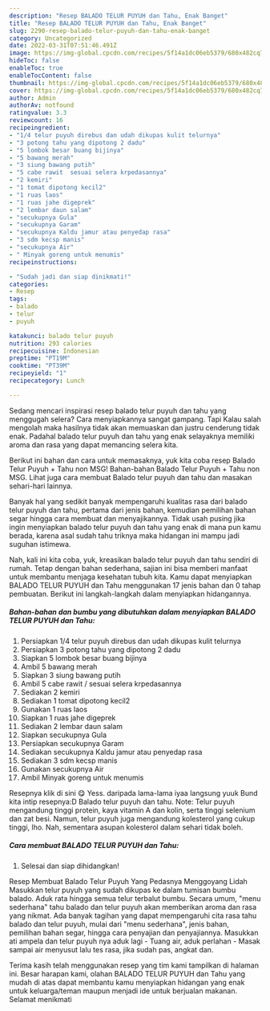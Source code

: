 ```yaml
---
description: "Resep BALADO TELUR PUYUH dan Tahu, Enak Banget"
title: "Resep BALADO TELUR PUYUH dan Tahu, Enak Banget"
slug: 2290-resep-balado-telur-puyuh-dan-tahu-enak-banget
category: Uncategorized
date: 2022-03-31T07:51:46.491Z
image: https://img-global.cpcdn.com/recipes/5f14a1dc06eb5379/680x482cq70/balado-telur-puyuh-dan-tahu-foto-resep-utama.jpg
hideToc: false
enableToc: true
enableTocContent: false
thumbnail: https://img-global.cpcdn.com/recipes/5f14a1dc06eb5379/680x482cq70/balado-telur-puyuh-dan-tahu-foto-resep-utama.jpg
cover: https://img-global.cpcdn.com/recipes/5f14a1dc06eb5379/680x482cq70/balado-telur-puyuh-dan-tahu-foto-resep-utama.jpg
author: Admin
authorAv: notfound
ratingvalue: 3.3
reviewcount: 16
recipeingredient:
- "1/4 telur puyuh direbus dan udah dikupas kulit telurnya"
- "3 potong tahu yang dipotong 2 dadu"
- "5 lombok besar buang bijinya"
- "5 bawang merah"
- "3 siung bawang putih"
- "5 cabe rawit  sesuai selera krpedasannya"
- "2 kemiri"
- "1 tomat dipotong kecil2"
- "1 ruas laos"
- "1 ruas jahe digeprek"
- "2 lembar daun salam"
- "secukupnya Gula"
- "secukupnya Garam"
- "secukupnya Kaldu jamur atau penyedap rasa"
- "3 sdm kecsp manis"
- "secukupnya Air"
- " Minyak goreng untuk menumis"
recipeinstructions:

- "Sudah jadi dan siap dinikmati!"
categories:
- Resep
tags:
- balado
- telur
- puyuh

katakunci: balado telur puyuh 
nutrition: 293 calories
recipecuisine: Indonesian
preptime: "PT19M"
cooktime: "PT39M"
recipeyield: "1"
recipecategory: Lunch

---
```



Sedang mencari inspirasi resep balado telur puyuh dan tahu yang menggugah selera? Cara menyiapkannya sangat gampang. Tapi Kalau salah mengolah maka hasilnya tidak akan memuaskan dan justru cenderung tidak enak. Padahal balado telur puyuh dan tahu yang enak selayaknya memiliki aroma dan rasa yang dapat memancing selera kita.


Berikut ini bahan dan cara untuk memasaknya, yuk kita coba resep Balado Telur Puyuh + Tahu non MSG! Bahan-bahan Balado Telur Puyuh + Tahu non MSG. Lihat juga cara membuat Balado telur puyuh dan tahu dan masakan sehari-hari lainnya.

Banyak hal yang sedikit banyak mempengaruhi kualitas rasa dari balado telur puyuh dan tahu, pertama dari jenis bahan, kemudian pemilihan bahan segar hingga cara membuat dan menyajikannya. Tidak usah pusing jika ingin menyiapkan balado telur puyuh dan tahu yang enak di mana pun kamu berada, karena asal sudah tahu triknya maka hidangan ini mampu jadi suguhan istimewa.


Nah, kali ini kita coba, yuk, kreasikan balado telur puyuh dan tahu sendiri di rumah. Tetap dengan bahan sederhana, sajian ini bisa memberi manfaat untuk membantu menjaga kesehatan tubuh kita. Kamu dapat menyiapkan BALADO TELUR PUYUH dan Tahu menggunakan 17 jenis bahan dan 0 tahap pembuatan. Berikut ini langkah-langkah dalam menyiapkan hidangannya.

<!--inarticleads1-->

##### Bahan-bahan dan bumbu yang dibutuhkan dalam menyiapkan BALADO TELUR PUYUH dan Tahu:

1. Persiapkan 1/4 telur puyuh direbus dan udah dikupas kulit telurnya
1. Persiapkan 3 potong tahu yang dipotong 2 dadu
1. Siapkan 5 lombok besar buang bijinya
1. Ambil 5 bawang merah
1. Siapkan 3 siung bawang putih
1. Ambil 5 cabe rawit / sesuai selera krpedasannya
1. Sediakan 2 kemiri
1. Sediakan 1 tomat dipotong kecil2
1. Gunakan 1 ruas laos
1. Siapkan 1 ruas jahe digeprek
1. Sediakan 2 lembar daun salam
1. Siapkan secukupnya Gula
1. Persiapkan secukupnya Garam
1. Sediakan secukupnya Kaldu jamur atau penyedap rasa
1. Sediakan 3 sdm kecsp manis
1. Gunakan secukupnya Air
1. Ambil  Minyak goreng untuk menumis


Resepnya klik di sini 😋 Yess. daripada lama-lama iyaa langsung yuuk Bund kita intip resepnya:D Balado telur puyuh dan tahu. Note: Telur puyuh mengandung tinggi protein, kaya vitamin A dan kolin, serta tinggi selenium dan zat besi. Namun, telur puyuh juga mengandung kolesterol yang cukup tinggi, lho. Nah, sementara asupan kolesterol dalam sehari tidak boleh. 

<!--inarticleads2-->

##### Cara membuat BALADO TELUR PUYUH dan Tahu:


1. Selesai dan siap dihidangkan!

Resep Membuat Balado Telur Puyuh Yang Pedasnya Menggoyang Lidah Masukkan telur puyuh yang sudah dikupas ke dalam tumisan bumbu balado. Aduk rata hingga semua telur terbalut bumbu. Secara umum, &#34;menu sederhana&#34; tahu balado dan telur puyuh akan memberikan aroma dan rasa yang nikmat. Ada banyak tagihan yang dapat mempengaruhi cita rasa tahu balado dan telur puyuh, mulai dari &#34;menu sederhana&#34;, jenis bahan, pemilihan bahan segar, hingga cara penyajian dan penyajiannya. Masukkan ati ampela dan telur puyuh nya aduk lagi - Tuang air, aduk perlahan - Masak sampai air menyusut lalu tes rasa, jika sudah pas, angkat dan. 

Terima kasih telah menggunakan resep yang tim kami tampilkan di halaman ini. Besar harapan kami, olahan BALADO TELUR PUYUH dan Tahu yang mudah di atas dapat membantu kamu menyiapkan hidangan yang enak untuk keluarga/teman maupun menjadi ide untuk berjualan makanan. Selamat menikmati
